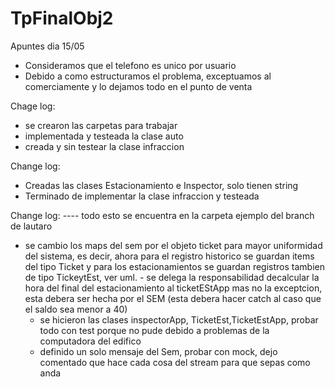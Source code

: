 # TpFinalObj2

Apuntes dia 15/05 

- Consideramos que el telefono es unico por usuario
- Debido a como estructuramos el problema, exceptuamos al comerciamente y lo dejamos todo en el punto de venta

Chage log:

 - se crearon las carpetas para trabajar
 - implementada y testeada la clase auto
 - creada y sin testear la clase infraccion

 Change log:

 - Creadas las clases Estacionamiento e Inspector, solo tienen string
 - Terminado de implementar la clase infraccion y testeada

 Change log:
   ---- todo esto se encuentra en la carpeta ejemplo del branch de lautaro
   - se cambio los maps del sem por el objeto ticket para mayor uniformidad del sistema, es decir, 
	 	ahora para el registro historico se guardan items del tipo Ticket y para los estacionamientos 
			se guardan registros tambien de tipo TickeytEst, ver uml.
  	- se delega la responsabilidad decalcular la hora del final del estacionamiento al ticketEStApp mas no la
	 	exceptcion, esta debera ser hecha por el SEM
			(esta debera hacer catch al caso que el saldo sea menor a 40)
	  - se hicieron las clases inspectorApp, TicketEst,TicketEstApp, probar todo con test porque no pude debido a 
		 problemas de la computadora del edifico
	  - definido un solo mensaje del Sem, probar con mock, dejo comentado que hace cada cosa del stream para que sepas como anda
 
